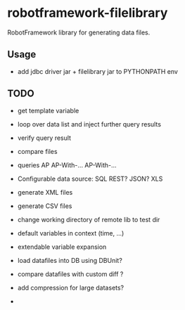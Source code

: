# robotframework-filelibrary
RobotFramework library for generating data files.


## Usage
- add jdbc driver jar + filelibrary jar to PYTHONPATH env


## TODO

- get template variable
- loop over data list and inject further query results
- verify query result
- compare files


- queries
	AP
	AP-With-...
	AP-With-...



- Configurable data source:
	SQL
	REST?
	JSON?
	XLS

- generate XML files
- generate CSV files
- change working directory of remote lib to test dir
- default variables in context (time, ...)
- extendable variable expansion
- load datafiles into DB using DBUnit?
- compare datafiles with custom diff ?
- add compression for large datasets?
-  